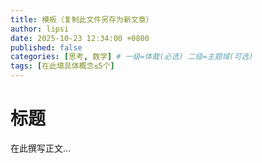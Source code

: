 ```yaml
---
title: 模板（复制此文件另存为新文章）
author: lipsi
date: 2025-10-23 12:34:00 +0800
published: false
categories: [思考, 数学] # 一级=体裁(必选) 二级=主题域(可选)
tags: [在此填具体概念≤5个]
---
```


# 标题

在此撰写正文…
